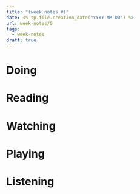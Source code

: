 ```yaml
---
title: "(week notes #)"
date: <% tp.file.creation_date("YYYY-MM-DD") %>
url: week-notes/0
tags:
  - week-notes
draft: true
---
```

# Doing

# Reading

# Watching

# Playing

# Listening